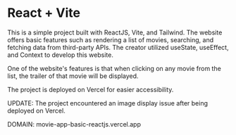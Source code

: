 # React + Vite

This is a simple project built with ReactJS, Vite, and Tailwind. The website offers basic features such as rendering a list of movies, searching, and fetching data from third-party APIs. The creator utilized useState, useEffect, and Context to develop this website.

One of the website's features is that when clicking on any movie from the list, the trailer of that movie will be displayed.

The project is deployed on Vercel for easier accessibility.

UPDATE: The project encountered an image display issue after being deployed on Vercel.

DOMAIN:
movie-app-basic-reactjs.vercel.app
